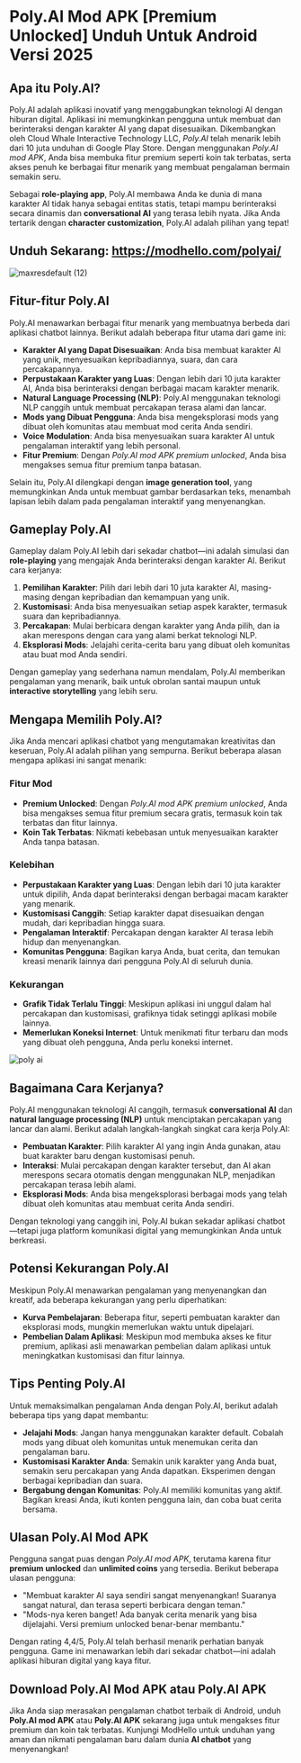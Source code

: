 # Poly.AI Mod APK [Premium Unlocked] Unduh Untuk Android Versi 2025

## Apa itu Poly.AI?

Poly.AI adalah aplikasi inovatif yang menggabungkan teknologi AI dengan hiburan digital. Aplikasi ini memungkinkan pengguna untuk membuat dan berinteraksi dengan karakter AI yang dapat disesuaikan. Dikembangkan oleh Cloud Whale Interactive Technology LLC, *Poly.AI* telah menarik lebih dari 10 juta unduhan di Google Play Store. Dengan menggunakan *Poly.AI mod APK*, Anda bisa membuka fitur premium seperti koin tak terbatas, serta akses penuh ke berbagai fitur menarik yang membuat pengalaman bermain semakin seru.

Sebagai **role-playing app**, Poly.AI membawa Anda ke dunia di mana karakter AI tidak hanya sebagai entitas statis, tetapi mampu berinteraksi secara dinamis dan **conversational AI** yang terasa lebih nyata. Jika Anda tertarik dengan **character customization**, Poly.AI adalah pilihan yang tepat!

## Unduh Sekarang: https://modhello.com/polyai/

![maxresdefault (12)](https://github.com/user-attachments/assets/ee1f9633-8cd5-4203-b142-5c961d7ea888)


## Fitur-fitur Poly.AI

Poly.AI menawarkan berbagai fitur menarik yang membuatnya berbeda dari aplikasi chatbot lainnya. Berikut adalah beberapa fitur utama dari game ini:

- **Karakter AI yang Dapat Disesuaikan**: Anda bisa membuat karakter AI yang unik, menyesuaikan kepribadiannya, suara, dan cara percakapannya.
- **Perpustakaan Karakter yang Luas**: Dengan lebih dari 10 juta karakter AI, Anda bisa berinteraksi dengan berbagai macam karakter menarik.
- **Natural Language Processing (NLP)**: Poly.AI menggunakan teknologi NLP canggih untuk membuat percakapan terasa alami dan lancar.
- **Mods yang Dibuat Pengguna**: Anda bisa mengeksplorasi mods yang dibuat oleh komunitas atau membuat mod cerita Anda sendiri.
- **Voice Modulation**: Anda bisa menyesuaikan suara karakter AI untuk pengalaman interaktif yang lebih personal.
- **Fitur Premium**: Dengan *Poly.AI mod APK premium unlocked*, Anda bisa mengakses semua fitur premium tanpa batasan.

Selain itu, Poly.AI dilengkapi dengan **image generation tool**, yang memungkinkan Anda untuk membuat gambar berdasarkan teks, menambah lapisan lebih dalam pada pengalaman interaktif yang menyenangkan.

## Gameplay Poly.AI

Gameplay dalam Poly.AI lebih dari sekadar chatbot—ini adalah simulasi dan **role-playing** yang mengajak Anda berinteraksi dengan karakter AI. Berikut cara kerjanya:

1. **Pemilihan Karakter**: Pilih dari lebih dari 10 juta karakter AI, masing-masing dengan kepribadian dan kemampuan yang unik.
2. **Kustomisasi**: Anda bisa menyesuaikan setiap aspek karakter, termasuk suara dan kepribadiannya.
3. **Percakapan**: Mulai berbicara dengan karakter yang Anda pilih, dan ia akan merespons dengan cara yang alami berkat teknologi NLP.
4. **Eksplorasi Mods**: Jelajahi cerita-cerita baru yang dibuat oleh komunitas atau buat mod Anda sendiri.

Dengan gameplay yang sederhana namun mendalam, Poly.AI memberikan pengalaman yang menarik, baik untuk obrolan santai maupun untuk **interactive storytelling** yang lebih seru.

## Mengapa Memilih Poly.AI?

Jika Anda mencari aplikasi chatbot yang mengutamakan kreativitas dan keseruan, Poly.AI adalah pilihan yang sempurna. Berikut beberapa alasan mengapa aplikasi ini sangat menarik:

### Fitur Mod

- **Premium Unlocked**: Dengan *Poly.AI mod APK premium unlocked*, Anda bisa mengakses semua fitur premium secara gratis, termasuk koin tak terbatas dan fitur lainnya.
- **Koin Tak Terbatas**: Nikmati kebebasan untuk menyesuaikan karakter Anda tanpa batasan.

### Kelebihan

- **Perpustakaan Karakter yang Luas**: Dengan lebih dari 10 juta karakter untuk dipilih, Anda dapat berinteraksi dengan berbagai macam karakter yang menarik.
- **Kustomisasi Canggih**: Setiap karakter dapat disesuaikan dengan mudah, dari kepribadian hingga suara.
- **Pengalaman Interaktif**: Percakapan dengan karakter AI terasa lebih hidup dan menyenangkan.
- **Komunitas Pengguna**: Bagikan karya Anda, buat cerita, dan temukan kreasi menarik lainnya dari pengguna Poly.AI di seluruh dunia.

### Kekurangan

- **Grafik Tidak Terlalu Tinggi**: Meskipun aplikasi ini unggul dalam hal percakapan dan kustomisasi, grafiknya tidak setinggi aplikasi mobile lainnya.
- **Memerlukan Koneksi Internet**: Untuk menikmati fitur terbaru dan mods yang dibuat oleh pengguna, Anda perlu koneksi internet.

![poly ai](https://github.com/user-attachments/assets/d5d22b6f-ed35-42fd-93fd-f2d45cfd2e30)


## Bagaimana Cara Kerjanya?

Poly.AI menggunakan teknologi AI canggih, termasuk **conversational AI** dan **natural language processing (NLP)** untuk menciptakan percakapan yang lancar dan alami. Berikut adalah langkah-langkah singkat cara kerja Poly.AI:

- **Pembuatan Karakter**: Pilih karakter AI yang ingin Anda gunakan, atau buat karakter baru dengan kustomisasi penuh.
- **Interaksi**: Mulai percakapan dengan karakter tersebut, dan AI akan merespons secara otomatis dengan menggunakan NLP, menjadikan percakapan terasa lebih alami.
- **Eksplorasi Mods**: Anda bisa mengeksplorasi berbagai mods yang telah dibuat oleh komunitas atau membuat cerita Anda sendiri.

Dengan teknologi yang canggih ini, Poly.AI bukan sekadar aplikasi chatbot—tetapi juga platform komunikasi digital yang memungkinkan Anda untuk berkreasi.

## Potensi Kekurangan Poly.AI

Meskipun Poly.AI menawarkan pengalaman yang menyenangkan dan kreatif, ada beberapa kekurangan yang perlu diperhatikan:

- **Kurva Pembelajaran**: Beberapa fitur, seperti pembuatan karakter dan eksplorasi mods, mungkin memerlukan waktu untuk dipelajari.
- **Pembelian Dalam Aplikasi**: Meskipun mod membuka akses ke fitur premium, aplikasi asli menawarkan pembelian dalam aplikasi untuk meningkatkan kustomisasi dan fitur lainnya.

## Tips Penting Poly.AI

Untuk memaksimalkan pengalaman Anda dengan Poly.AI, berikut adalah beberapa tips yang dapat membantu:

- **Jelajahi Mods**: Jangan hanya menggunakan karakter default. Cobalah mods yang dibuat oleh komunitas untuk menemukan cerita dan pengalaman baru.
- **Kustomisasi Karakter Anda**: Semakin unik karakter yang Anda buat, semakin seru percakapan yang Anda dapatkan. Eksperimen dengan berbagai kepribadian dan suara.
- **Bergabung dengan Komunitas**: Poly.AI memiliki komunitas yang aktif. Bagikan kreasi Anda, ikuti konten pengguna lain, dan coba buat cerita bersama.

## Ulasan Poly.AI Mod APK

Pengguna sangat puas dengan *Poly.AI mod APK*, terutama karena fitur **premium unlocked** dan **unlimited coins** yang tersedia. Berikut beberapa ulasan pengguna:

- "Membuat karakter AI saya sendiri sangat menyenangkan! Suaranya sangat natural, dan terasa seperti berbicara dengan teman."
- "Mods-nya keren banget! Ada banyak cerita menarik yang bisa dijelajahi. Versi premium unlocked benar-benar membantu."

Dengan rating 4,4/5, Poly.AI telah berhasil menarik perhatian banyak pengguna. Game ini menawarkan lebih dari sekadar chatbot—ini adalah aplikasi hiburan digital yang kaya fitur.

## Download Poly.AI Mod APK atau Poly.AI APK

Jika Anda siap merasakan pengalaman chatbot terbaik di Android, unduh **Poly.AI mod APK** atau **Poly.AI APK** sekarang juga untuk mengakses fitur premium dan koin tak terbatas. Kunjungi ModHello untuk unduhan yang aman dan nikmati pengalaman baru dalam dunia **AI chatbot** yang menyenangkan!
